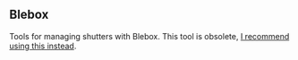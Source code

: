 Blebox
------

Tools for managing shutters with Blebox. This tool is obsolete, [I recommend using this instead](https://github.com/szymi-/hass_shutterbox).
